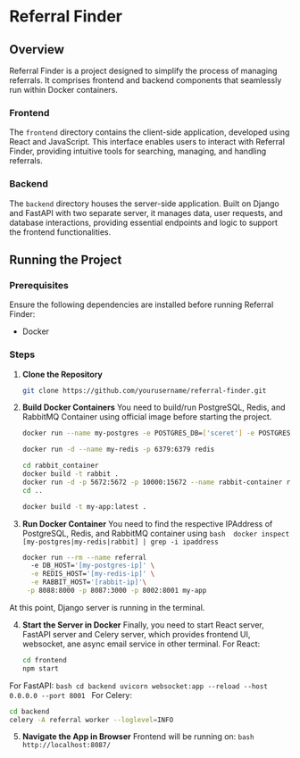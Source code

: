 # Referral Finder

## Overview

Referral Finder is a project designed to simplify the process of managing referrals. It comprises frontend and backend components that seamlessly run within Docker containers.

### Frontend

The `frontend` directory contains the client-side application, developed using React and JavaScript. This interface enables users to interact with Referral Finder, providing intuitive tools for searching, managing, and handling referrals.

### Backend

The `backend` directory houses the server-side application. Built on Django and FastAPI with two separate server, it manages data, user requests, and database interactions, providing essential endpoints and logic to support the frontend functionalities.

## Running the Project

### Prerequisites

Ensure the following dependencies are installed before running Referral Finder:

- Docker

### Steps

1. **Clone the Repository**

   ```bash
   git clone https://github.com/yourusername/referral-finder.git
   ```

2. **Build Docker Containers**
You need to build/run PostgreSQL, Redis, and RabbitMQ Container using official image before starting the project.
    ```bash
    docker run --name my-postgres -e POSTGRES_DB=['sceret'] -e POSTGRES_USER=['sceret] -e POSTGRES_PASSWORD=['sceret] -d postgres
    ````
    
    ```bash
    docker run -d --name my-redis -p 6379:6379 redis
    ````
    
     ```bash
    cd rabbit_container
    docker build -t rabbit .
    docker run -d -p 5672:5672 -p 10000:15672 --name rabbit-container rabbit
    cd ..
    ````
     
    ```bash
    docker build -t my-app:latest .
    ```
3. **Run Docker Container**
You need to find the respective IPAddress of PostgreSQL, Redis, and RabbitMQ container using ```bash  docker inspect [my-postgres|my-redis|rabbit] | grep -i ipaddress```
    ```bash
    docker run --rm --name referral
      -e DB_HOST='[my-postgres-ip]' \
      -e REDIS_HOST='[my-redis-ip]' \
      -e RABBIT_HOST='[rabbit-ip]'\
     -p 8088:8000 -p 8087:3000 -p 8002:8001 my-app
    ```
At this point, Django server is running in the terminal.

4. **Start the Server in Docker**
Finally, you need to start React server, FastAPI server and Celery server, which provides frontend UI, websocket, ane async email service in other terminal.
For React:
    ```bash
    cd frontend
    npm start
    ```
For FastAPI:
    ```bash
    cd backend
    uvicorn websocket:app --reload --host 0.0.0.0 --port 8001
    ```
For Celery:
  ```bash
  cd backend
  celery -A referral worker --loglevel=INFO
  ```

5. **Navigate the App in Browser**
Frontend will be running on: 
```bash http://localhost:8087/```
